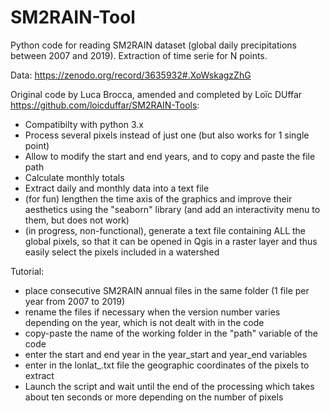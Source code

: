 # SM2RAIN-Tool
Python code for reading SM2RAIN dataset (global daily precipitations between 2007 and 2019).
Extraction of time serie for N points.

Data: https://zenodo.org/record/3635932#.XoWskagzZhG

Original code by Luca Brocca, amended and completed by Loïc DUffar https://github.com/loicduffar/SM2RAIN-Tools:
- Compatibilty with python 3.x
- Process several pixels instead of just one (but also works for 1 single point)
- Allow to modify the start and end years, and to copy and paste the file path
- Calculate monthly totals
- Extract daily and monthly data into a text file
- (for fun) lengthen the time axis of the graphics and improve their aesthetics using the "seaborn" library (and add an interactivity menu to them, but does not work)
- (in progress, non-functional), generate a text file containing ALL the global pixels, so that it can be opened in Qgis in a raster layer and thus easily select the pixels included in a watershed

Tutorial:
- place consecutive SM2RAIN annual files in the same folder (1 file per year from 2007 to 2019)
- rename the files if necessary when the version number varies depending on the year, which is not dealt with in the code
- copy-paste the name of the working folder in the "path" variable of the code
- enter the start and end year in the year_start and year_end variables
- enter in the lonlat_.txt file the geographic coordinates of the pixels to extract
- Launch the script and wait until the end of the processing which takes about ten seconds or more depending on the number of pixels
